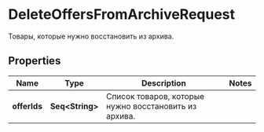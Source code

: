 

# DeleteOffersFromArchiveRequest

Товары, которые нужно восстановить из архива. 

## Properties

Name | Type | Description | Notes
------------ | ------------- | ------------- | -------------
**offerIds** | **Seq&lt;String&gt;** | Список товаров, которые нужно восстановить из архива. | 



